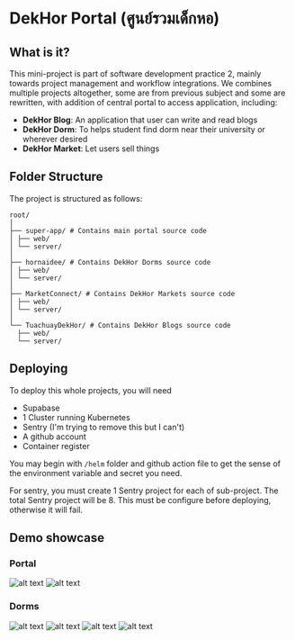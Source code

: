 # DekHor Portal (ศูนย์รวมเด็กหอ)

## What is it?
This mini-project is part of software development practice 2, mainly towards project management and workflow integrations. We combines multiple projects altogether, some are from previous subject and some are rewritten, with addition of central portal to access application, including:
- **DekHor Blog**: An application that user can write and read blogs
- **DekHor Dorm**: To helps student find dorm near their university or wherever desired
- **DekHor Market**: Let users sell things

## Folder Structure
The project is structured as follows:
```
root/
│
├── super-app/ # Contains main portal source code
│ ├── web/
│ └── server/
│
├── hornaidee/ # Contains DekHor Dorms source code
│ ├── web/
│ └── server/
│
├── MarketConnect/ # Contains DekHor Markets source code
│ ├── web/
│ └── server/
│
└── TuachuayDekHor/ # Contains DekHor Blogs source code
  ├── web/
  └── server/
```

## Deploying
To deploy this whole projects, you will need
- Supabase
- 1 Cluster running Kubernetes
- Sentry (I'm trying to remove this but I can't)
- A github account
- Container register

You may begin with `/helm` folder and github action file to get the sense of the environment variable and secret you need.

For sentry, you must create 1 Sentry project for each of sub-project. The total Sentry project will be 8. This must be configure before deploying, otherwise it will fail.

## Demo showcase

### Portal
![alt text](showcase-image/main-page.png)
![alt text](showcase-image/profile-dorm.png)

### Dorms
![alt text](showcase-image/dorm-page.png)
![alt text](showcase-image/dorm-detail.png)
![alt text](showcase-image/search-dorm.png)
![alt text](showcase-image/add-dorm.png)